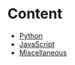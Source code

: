 # Content

* [Python](python/python.md)
* [JavaScript](javascript/javascript.md)
* [Miscellaneous](misc/misc.md)